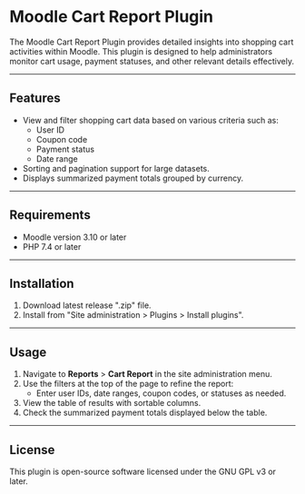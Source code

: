 # Moodle Cart Report Plugin

The Moodle Cart Report Plugin provides detailed insights into shopping cart activities within Moodle. This plugin is designed to help administrators monitor cart usage, payment statuses, and other relevant details effectively.

---

## Features

- View and filter shopping cart data based on various criteria such as:
    - User ID
    - Coupon code
    - Payment status
    - Date range
- Sorting and pagination support for large datasets.
- Displays summarized payment totals grouped by currency.

---

## Requirements

- Moodle version 3.10 or later
- PHP 7.4 or later

---

## Installation

1. Download latest release ".zip" file.
2. Install from "Site administration > Plugins > Install plugins".

---

## Usage

1. Navigate to **Reports** > **Cart Report** in the site administration menu.
2. Use the filters at the top of the page to refine the report:
    - Enter user IDs, date ranges, coupon codes, or statuses as needed.
3. View the table of results with sortable columns.
4. Check the summarized payment totals displayed below the table.

---

## License

This plugin is open-source software licensed under the GNU GPL v3 or later.
